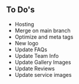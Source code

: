 ## To Do's

- Hosting
- Merge on main branch
- Optimize and meta tags
- New logo
- Update FAQs
- Update Team Info
- Update Gallery Images
- Update Reviews
- Update service images
